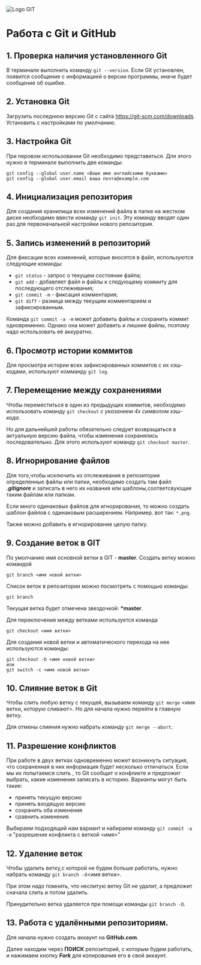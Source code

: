 ![Logo GIT](logoGIT.png)


# Работа с Git и GitHub

## 1. Проверка наличия установленного Git
В терминале выполнить команду `git --version`. Если Git  установлен, появится сообщение с информацией о версии программы, иначе будет сообщение об ошибке.

## 2. Установка Git
Загрузить последнюю версию Git с  сайта https://git-scm.com/downloads.
Установить с настройками по умолчанию.

## 3. Настройка Git
При перовом использовании Git необходимо представиться. Для этого нужно в терминале выполнить две команды:
```
git config --global user.name «Ваше имя английскими буквами»
git config --global user.email ваша почта@example.com
```
## 4. Инициализация репозитория
Для создания хранилища всех изменений файла в папке на жестком диске необходимо ввести команду `git init`. Эту команду вводят один раз для первоначальной настройки нового репозитория.

## 5. Запись изменений в репозиторий
Для фиксации всех изменений, которые вносятся в файл, используются следующие команды:

* `git status` - запрос о текущем состоянии файла; 
* `git add` - добавляет файл и файлы к следующему коммиту для последующего отслеживания;
* `git commit -m` - фиксация комментария;
* `git diff` - разница между текущим комментарием и зафиксированным.

Команда `git commit -a -m` может добавить файлы и сохранить коммит одновременно. Однако она может добавить и лишние файлы, поэтому надо использовать её аккуратно.

## 6. Просмотр истории коммитов
Для просмотра истории всех зафиксированных коммитов с их хэш-кодами, используют комманду `git log`.

## 7. Перемещение между сохранениями
Чтобы переместиться в один из предыдущих коммитов, необходимо использовать команду `git checkout` _с указанием 4х символом хэш-кода_. 

Но для дальнейшей работы обязательно следует возвращаться в актуальную версию файла, чтобы изменения сохранялись последовательно. Для этого используют команду `git checkout master`.

## 8. Игнорирование файлов

Для того,чтобы исключить из отслеживания в репозитории определенные файлы или папки, необходимо создать там файл ***.gitignore*** и записать в него их названия или шаблоны,соответсвующие таким файлам или папкам.

Если много одинаковых файлов для игнорирования, то можно создать шаблон файлов с одинаковым расширением. Например. вот так: `*.png`.

Также можно добавить в игнорирование целую папку.

## 9. Создание веток в GIT

По умолчанию имя основной ветки в  GIT - __master__. Создать ветку можно командой 
```
git branch <имя новой ветки>
```
Список веток в репозитории можно посмотреть с помощью команды:
```
git branch 
```
Текущая ветка будет отмечена звездочкой: **\*master**.

Для переключения между ветками используется команда 
```
git checkout <имя ветки>
```

Для создания новой ветки и автоматического перехода на нее используются команды:
```
git checkout -b <имя новой ветки>
или
git switch -c <имя новой ветки>
```

## 10. Слияние веток в Git

Чтобы слить любую ветку с текущей, вызываем команду `git merge` <имя ветки, которую сливают>.  Но для начала нужно перейти в главную ветку.

Для отмены слияния нужно набрать команду `git merge --abort`.

## 11. Разрешение конфликтов

При работе в двух ветках одновременно может возникнуть ситуация, что сохраненная в них информация будет несколько отличаться. Если мы их попытаемся слить , то Git сообщит о конфликте и предложит выбрать, какие изменения записать в историю. Варианты могут быть такие:
* принять текущую версию
* принять входящую версию
* сохранить оба изменения
* сравнить изменения.

Выбираем подходящий нам вариант и набираем команду `git commit -a -m` "разрешение конфликта c веткой <имя>"

## 12. Удаление веток

Чтобы удалить ветку,с которой не будем больше работать, нужно набрать команду `git branch -d`<имя ветки>.

При этом надо помнить, что неслитую ветку Git не удалит, а предложит сначала слить и потом удалить. 

Принудительно ветка удаляется при помощи команды `git branch -D`.

## 13. Работа с удалёнными репозиториям.

Для начала нужно создать аккаунт на **GitHub.com**.

Далее находим через **ПОИСК** репозиторий, с которым будем работать, и нажимаем кнопку  __*Fork*__ для копирования его в свой аккаунт.